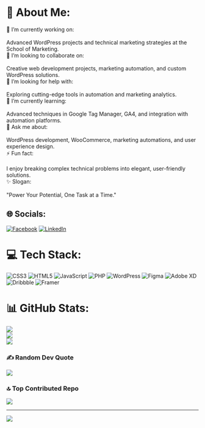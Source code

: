 # 💫 About Me:
🔭 I’m currently working on:<br><br>Advanced WordPress projects and technical marketing strategies at the School of Marketing.<br>👯 I’m looking to collaborate on:<br><br>Creative web development projects, marketing automation, and custom WordPress solutions.<br>🤝 I’m looking for help with:<br><br>Exploring cutting-edge tools in automation and marketing analytics.<br>🌱 I’m currently learning:<br><br>Advanced techniques in Google Tag Manager, GA4, and integration with automation platforms.<br>💬 Ask me about:<br><br>WordPress development, WooCommerce, marketing automations, and user experience design.<br>⚡ Fun fact:<br><br>I enjoy breaking complex technical problems into elegant, user-friendly solutions. <br>✨ Slogan:<br><br>"Power Your Potential, One Task at a Time."


## 🌐 Socials:
[![Facebook](https://img.shields.io/badge/Facebook-%231877F2.svg?logo=Facebook&logoColor=white)](https://facebook.com/hossam.essam.74) [![LinkedIn](https://img.shields.io/badge/LinkedIn-%230077B5.svg?logo=linkedin&logoColor=white)](https://linkedin.com/in/hossam-e-mostafa1) 

# 💻 Tech Stack:
![CSS3](https://img.shields.io/badge/css3-%231572B6.svg?style=flat&logo=css3&logoColor=white) ![HTML5](https://img.shields.io/badge/html5-%23E34F26.svg?style=flat&logo=html5&logoColor=white) ![JavaScript](https://img.shields.io/badge/javascript-%23323330.svg?style=flat&logo=javascript&logoColor=%23F7DF1E) ![PHP](https://img.shields.io/badge/php-%23777BB4.svg?style=flat&logo=php&logoColor=white) ![WordPress](https://img.shields.io/badge/WordPress-%23117AC9.svg?style=flat&logo=WordPress&logoColor=white) ![Figma](https://img.shields.io/badge/figma-%23F24E1E.svg?style=flat&logo=figma&logoColor=white) ![Adobe XD](https://img.shields.io/badge/Adobe%20XD-470137?style=flat&logo=Adobe%20XD&logoColor=#FF61F6) ![Dribbble](https://img.shields.io/badge/Dribbble-EA4C89?style=flat&logo=dribbble&logoColor=white) ![Framer](https://img.shields.io/badge/Framer-black?style=flat&logo=framer&logoColor=blue)
# 📊 GitHub Stats:
![](https://github-readme-stats.vercel.app/api?username=Hossam-EMostafa&theme=dark&hide_border=false&include_all_commits=false&count_private=false)<br/>
![](https://github-readme-streak-stats.herokuapp.com/?user=Hossam-EMostafa&theme=dark&hide_border=false)<br/>
![](https://github-readme-stats.vercel.app/api/top-langs/?username=Hossam-EMostafa&theme=dark&hide_border=false&include_all_commits=false&count_private=false&layout=compact)

### ✍️ Random Dev Quote
![](https://quotes-github-readme.vercel.app/api?type=horizontal&theme=tokyonight)

### 🔝 Top Contributed Repo
![](https://github-contributor-stats.vercel.app/api?username=Hossam-EMostafa&limit=5&theme=default&combine_all_yearly_contributions=true)

---
[![](https://visitcount.itsvg.in/api?id=Hossam-EMostafa&icon=5&color=6)](https://visitcount.itsvg.in)

<!-- Proudly created with GPRM ( https://gprm.itsvg.in ) -->
